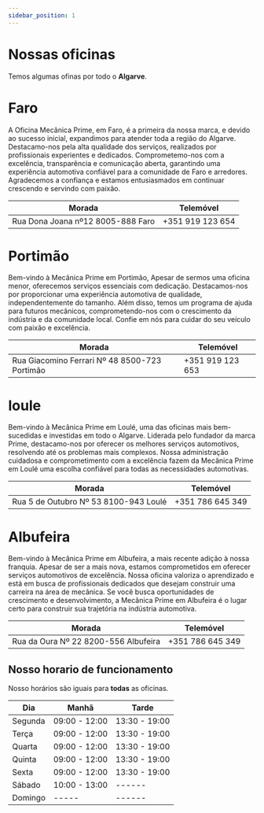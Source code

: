 ```yaml
---
sidebar_position: 1
---
```


# Nossas oficinas

Temos algumas ofinas por todo o **Algarve**.

# Faro
A Oficina Mecânica Prime, em Faro, é a primeira da nossa marca, e devido ao sucesso inicial, expandimos para atender toda a região do Algarve. Destacamo-nos pela alta qualidade dos serviços, realizados por profissionais experientes e dedicados. Comprometemo-nos com a excelência, transparência e comunicação aberta, garantindo uma experiência automotiva confiável para a comunidade de Faro e arredores. Agradecemos a confiança e estamos entusiasmados em continuar crescendo e servindo com paixão.

| **Morada**                 | **Telemóvel**      |
|------------------------|----------------|
| Rua Dona Joana nº12 8005-888 Faro | +351 919 123 654 |

# Portimão
Bem-vindo à Mecânica Prime em Portimão, Apesar de sermos uma oficina menor, oferecemos serviços essenciais com dedicação. Destacamos-nos por proporcionar uma experiência automotiva de qualidade, independentemente do tamanho. Além disso, temos um programa de ajuda para futuros mecânicos, comprometendo-nos com o crescimento da indústria e da comunidade local. Confie em nós para cuidar do seu veículo com paixão e excelência.

| **Morada**                 | **Telemóvel**      |
|------------------------|----------------|
| Rua Giacomino Ferrari Nº 48 8500-723 Portimão | +351 919 123 653 |


# loule
Bem-vindo à Mecânica Prime em Loulé, uma das oficinas mais bem-sucedidas e investidas em todo o Algarve. Liderada pelo fundador da marca Prime, destacamo-nos por oferecer os melhores serviços automotivos, resolvendo até os problemas mais complexos. Nossa administração cuidadosa e comprometimento com a excelência fazem da Mecânica Prime em Loulé uma escolha confiável para todas as necessidades automotivas.

| **Morada**                 | **Telemóvel**      |
|------------------------|----------------|
| Rua 5 de Outubro Nº 53 8100-943 Loulé | +351 786 645 349 |

# Albufeira
Bem-vindo à Mecânica Prime em Albufeira, a mais recente adição à nossa franquia. Apesar de ser a mais nova, estamos comprometidos em oferecer serviços automotivos de excelência. Nossa oficina valoriza o aprendizado e está em busca de profissionais dedicados que desejam construir uma carreira na área de mecânica. Se você busca oportunidades de crescimento e desenvolvimento, a Mecânica Prime em Albufeira é o lugar certo para construir sua trajetória na indústria automotiva.

| **Morada**                 | **Telemóvel**      |
|------------------------|----------------|
| Rua da Oura Nº 22 8200-556 Albufeira | +351 786 645 349 |


## Nosso horario de funcionamento
Nosso horários são iguais para **todas** as oficinas.

| Dia        |      Manhã     |     Tarde      |
|------------|----------------|----------------|
| Segunda    | 09:00 - 12:00  | 13:30 - 19:00  |
| Terça      | 09:00 - 12:00  | 13:30 - 19:00  |
| Quarta     | 09:00 - 12:00  | 13:30 - 19:00  |
| Quinta     | 09:00 - 12:00  | 13:30 - 19:00  |
| Sexta      | 09:00 - 12:00  | 13:30 - 19:00  |
| Sábado     | 10:00 - 13:00  |    ------      |
| Domingo    |      -----     |    ------      |
